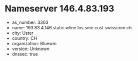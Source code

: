 # Nameserver 146.4.83.193

* as_number: 3303
* name: 193.83.4.146.static.wline.lns.sme.cust.swisscom.ch.
* city: Uster
* country: CH
* organization: Bluewin
* version: Unknown
* dnssec: true
